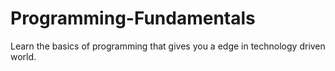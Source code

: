 # Programming-Fundamentals
Learn the basics of programming that gives you a edge in technology driven world.
